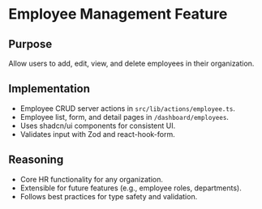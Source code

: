 # Employee Management Feature

## Purpose
Allow users to add, edit, view, and delete employees in their organization.

## Implementation
- Employee CRUD server actions in `src/lib/actions/employee.ts`.
- Employee list, form, and detail pages in `/dashboard/employees`.
- Uses shadcn/ui components for consistent UI.
- Validates input with Zod and react-hook-form.

## Reasoning
- Core HR functionality for any organization.
- Extensible for future features (e.g., employee roles, departments).
- Follows best practices for type safety and validation. 
